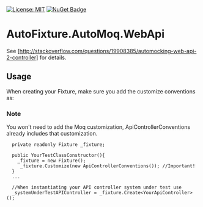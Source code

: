 [![License: MIT](https://img.shields.io/badge/License-MIT-yellow.svg)](https://opensource.org/licenses/MIT)
[![NuGet Badge](https://buildstats.info/nuget/AutoFixture.AutoMoq.WebApi)](https://www.nuget.org/packages/AutoFixture.AutoMoq.WebApi/)

# AutoFixture.AutoMoq.WebApi

See [http://stackoverflow.com/questions/19908385/automocking-web-api-2-controller] for details.


## Usage

When creating your Fixture, make sure you add the customize conventions as:

### Note

You won't need to add the Moq customization, ApiControllerConventions already includes that customization.

```
  private readonly Fixture _fixture;
  
  public YourTestClassConstructor(){
    _fixture = new Fixture();
     _fixture.Customize(new ApiControllerConventions()); //Important!
  }
  ...
  
  //When instantiating your API controller system under test use
  _systemUnderTestAPIController = _fixture.Create<YourApiController>();
  
  
```
